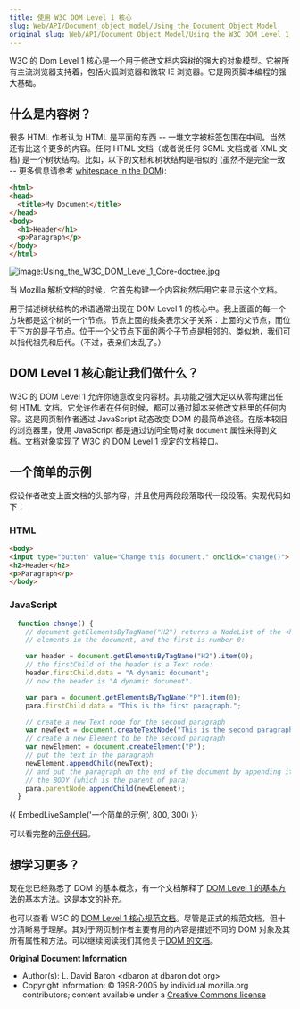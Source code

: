 ```yaml
---
title: 使用 W3C DOM Level 1 核心
slug: Web/API/Document_object_model/Using_the_Document_Object_Model
original_slug: Web/API/Document_Object_Model/Using_the_W3C_DOM_Level_1_Core
---
```


W3C 的 Dom Level 1 核心是一个用于修改文档内容树的强大的对象模型。它被所有主流浏览器支持着，包括火狐浏览器和微软 IE 浏览器。它是网页脚本编程的强大基础。

## 什么是内容树？

很多 HTML 作者认为 HTML 是平面的东西 -- 一堆文字被标签包围在中间。当然还有比这个更多的内容。任何 HTML 文档（或者说任何 SGML 文档或者 XML 文档) 是一个树状结构。比如，以下的文档和树状结构是相似的 (虽然不是完全一致 -- 更多信息请参考 [whitespace in the DOM](/zh-CN/docs/Whitespace_in_the_DOM)):

```html
<html>
<head>
  <title>My Document</title>
</head>
<body>
  <h1>Header</h1>
  <p>Paragraph</p>
</body>
</html>
```

![image:Using_the_W3C_DOM_Level_1_Core-doctree.jpg](using_the_w3c_dom_level_1_core-doctree.jpg)

当 Mozilla 解析文档的时候，它首先构建一个内容树然后用它来显示这个文档。

用于描述树状结构的术语通常出现在 DOM Level 1 的核心中。我上面画的每一个方块都是这个树的一个节点。节点上面的线条表示父子关系：上面的父节点，而位于下方的是子节点。位于一个父节点下面的两个子节点是相邻的。类似地，我们可以指代祖先和后代。（不过，表亲们太乱了。）

## DOM Level 1 核心能让我们做什么？

W3C 的 DOM Level 1 允许你随意改变内容树。其功能之强大足以从零构建出任何 HTML 文档。它允许作者在任何时候，都可以通过脚本来修改文档里的任何内容。这是网页制作者通过 JavaScript 动态改变 DOM 的最简单途径。在版本较旧的浏览器里，使用 JavaScript 都是通过访问全局对象 `document` 属性来得到文档。文档对象实现了 W3C 的 DOM Level 1 规定的[文档接口](http://www.w3.org/TR/REC-DOM-Level-1/level-one-core.html#i-Document)。

## 一个简单的示例

假设作者改变上面文档的头部内容，并且使用两段段落取代一段段落。实现代码如下：

### HTML

```html
<body>
<input type="button" value="Change this document." onclick="change()">
<h2>Header</h2>
<p>Paragraph</p>
</body>
```

### JavaScript

```js
  function change() {
    // document.getElementsByTagName("H2") returns a NodeList of the <h2>
    // elements in the document, and the first is number 0:

    var header = document.getElementsByTagName("H2").item(0);
    // the firstChild of the header is a Text node:
    header.firstChild.data = "A dynamic document";
    // now the header is "A dynamic document".

    var para = document.getElementsByTagName("P").item(0);
    para.firstChild.data = "This is the first paragraph.";

    // create a new Text node for the second paragraph
    var newText = document.createTextNode("This is the second paragraph.");
    // create a new Element to be the second paragraph
    var newElement = document.createElement("P");
    // put the text in the paragraph
    newElement.appendChild(newText);
    // and put the paragraph on the end of the document by appending it to
    // the BODY (which is the parent of para)
    para.parentNode.appendChild(newElement);
  }
```

{{ EmbedLiveSample('一个简单的示例', 800, 300) }}

可以看完整的[示例代码](/en-US/docs/Web/API/Document_object_model/Using_the_W3C_DOM_Level_1_Core/using_the_w3c_dom_level_1_core-doctree.jpg)。

## 想学习更多？

现在您已经熟悉了 DOM 的基本概念，有一个文档解释了 [DOM Level 1 的基本方法](/zh-CN/docs/Traversing_an_HTML_table_with_JavaScript_and_DOM_Interfaces)的基本方法。这是本文的补充。

也可以查看 W3C 的 [DOM Level 1 核心规范文档](http://www.w3.org/TR/REC-DOM-Level-1/level-one-core.html)。尽管是正式的规范文档，但十分清晰易于理解。其对于网页制作者主要有用的内容是描述不同的 DOM 对象及其所有属性和方法。可以继续阅读我们其他关于[DOM 的文档](/zh-CN/docs/DOM)。

**Original Document Information**

- Author(s): L. David Baron \<dbaron at dbaron dot org>
- Copyright Information: © 1998-2005 by individual mozilla.org contributors; content available under a [Creative Commons license](http://www.mozilla.org/foundation/licensing/website-content.html)
